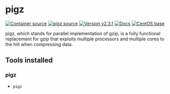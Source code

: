 # pigz

[![Container source](https://img.shields.io/static/v1?label=Container%20Source&message=GitHub&color=lightgrey&logo=github&style=flat-square)](https://github.com/MillironX/singularity-builds/tree/master/pigz)
[![pigz source](https://img.shields.io/static/v1?label=pigz%20Source&message=web&color=yellow&logo=linux&style=flat-square)](https://www.zlib.net/pigz/)
[![Version v2.3.1](https://img.shields.io/static/v1?label=Latest%20version&message=v2.3.1&color=yellowgreen&logo=linuxcontainers&style=flat-square)](https://cloud.sylabs.io/library/millironx/default/pigz)
[![Docs](https://img.shields.io/static/v1?label=Docs&message=man/PDF&color=blue&style=flat-square)](https://www.zlib.net/pigz/pigz.pdf)
[![CentOS base](https://img.shields.io/static/v1?label=Base%20image&message=CentOS&color=9fcf32&logo=centos&style=flat-square)](https://www.centos.org/)

pigz, which stands for parallel implementation of gzip, is a fully functional
replacement for gzip that exploits multiple processors and multiple cores to the
hilt when compressing data.

## Tools installed

### pigz

- `pigz`
